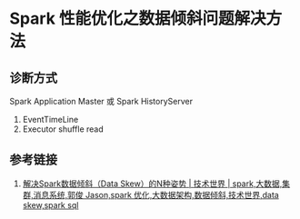# Spark 性能优化之数据倾斜问题解决方法


## 诊断方式


Spark Application Master 或 Spark HistoryServer
1. EventTimeLine
2. Executor shuffle read



## 参考链接
1.  [解决Spark数据倾斜（Data Skew）的N种姿势 | 技术世界 | spark,大数据,集群,消息系统,郭俊 Jason,spark 优化,大数据架构,数据倾斜,技术世界,data skew,spark sql](http://www.jasongj.com/spark/skew/)